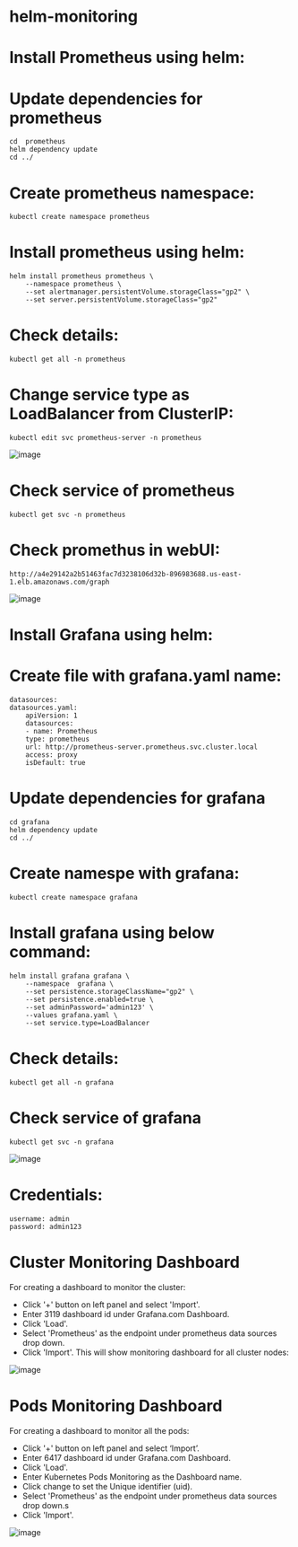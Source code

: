 # helm-monitoring

# Install Prometheus using helm:

# Update dependencies for prometheus
    cd  prometheus
    helm dependency update
    cd ../
# Create prometheus namespace:
	kubectl create namespace prometheus
# Install prometheus using helm:
	helm install prometheus prometheus \
		--namespace prometheus \
		--set alertmanager.persistentVolume.storageClass="gp2" \
		--set server.persistentVolume.storageClass="gp2" 
# Check details:
	kubectl get all -n prometheus
# Change service type as LoadBalancer from ClusterIP:
	kubectl edit svc prometheus-server -n prometheus
![image](https://user-images.githubusercontent.com/68885738/92363557-486b0c80-f10f-11ea-9132-d2ff37513a1f.png)
# Check service of prometheus
    kubectl get svc -n prometheus
# Check promethus in webUI:
    http://a4e29142a2b51463fac7d3238106d32b-896983688.us-east-1.elb.amazonaws.com/graph
![image](https://user-images.githubusercontent.com/68885738/92363763-a566c280-f10f-11ea-91cd-a5afe7aa2b20.png)
# Install Grafana using helm:

# Create file with grafana.yaml name:
	datasources:
	datasources.yaml:
		apiVersion: 1
		datasources:
		- name: Prometheus
		type: prometheus
		url: http://prometheus-server.prometheus.svc.cluster.local
		access: proxy
		isDefault: true
# Update dependencies for grafana
	cd grafana
	helm dependency update
	cd ../
# Create namespe with grafana:
	kubectl create namespace grafana 
# Install grafana using below command:
	helm install grafana grafana \
		--namespace  grafana \
		--set persistence.storageClassName="gp2" \
		--set persistence.enabled=true \
		--set adminPassword='admin123' \
		--values grafana.yaml \
		--set service.type=LoadBalancer
# Check details:
    kubectl get all -n grafana
# Check service of grafana
    kubectl get svc -n grafana
![image](https://user-images.githubusercontent.com/68885738/92364049-16a67580-f110-11ea-9105-85b048c1acc5.png)
# Credentials:
    username: admin
    password: admin123   
# Cluster Monitoring Dashboard
For creating a dashboard to monitor the cluster:
* Click '+' button on left panel and select 'Import'.
* Enter 3119 dashboard id under Grafana.com Dashboard.
* Click 'Load'.
* Select 'Prometheus' as the endpoint under prometheus data sources drop down.
* Click 'Import'.
This will show monitoring dashboard for all cluster nodes:

![image](https://user-images.githubusercontent.com/68885738/93885898-64bb9b80-fd02-11ea-80c0-d13dc292b7de.png)
# Pods Monitoring Dashboard
For creating a dashboard to monitor all the pods:
* Click '+' button on left panel and select ‘Import’.
* Enter 6417 dashboard id under Grafana.com Dashboard.
* Click 'Load'.
* Enter Kubernetes Pods Monitoring as the Dashboard name.
* Click change to set the Unique identifier (uid).
* Select 'Prometheus' as the endpoint under prometheus data sources drop down.s
* Click 'Import'.

![image](https://user-images.githubusercontent.com/68885738/93886127-acdabe00-fd02-11ea-8a00-4ba187bc3480.png)
